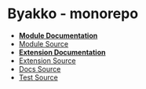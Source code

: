 # Byakko - monorepo

- **[Module Documentation](https://mrmaxie.github.io/Byakko/)**
- [Module Source](/module)
- **[Extension Documentation](https://mrmaxie.github.io/Byakko/#Inspector)**
- [Extension Source](/extension)
- [Docs Source](/docs)
- [Test Source](/test)